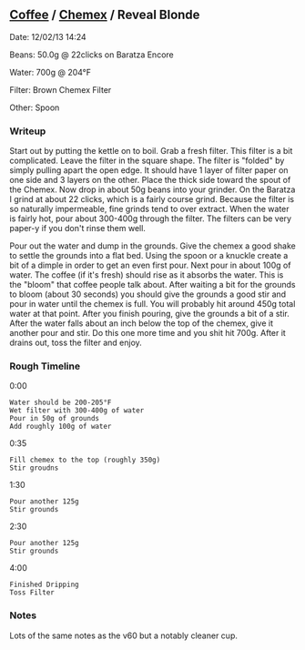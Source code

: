 ## [Coffee](../) / [Chemex](.) / Reveal Blonde ##

Date: 12/02/13 14:24

Beans: 50.0g @ 22clicks on Baratza Encore

Water: 700g @ 204°F

Filter: Brown Chemex Filter

Other: Spoon

### Writeup ###

Start out by putting the kettle on to boil. Grab a fresh filter. This filter is
a bit complicated. Leave the filter in the square shape. The filter is "folded"
by simply pulling apart the open edge. It should have 1 layer of filter paper
on one side and 3 layers on the other. Place the thick side toward the spout of
the Chemex. Now drop in about 50g beans into your grinder. On the Baratza
I grind at about 22 clicks, which is a fairly course grind. Because the filter
is so naturally impermeable, fine grinds tend to over extract.  When the water
is fairly hot, pour about 300-400g through the filter. The filters can be very
paper-y if you don't rinse them well.

Pour out the water and dump in the grounds. Give the chemex a good shake to
settle the grounds into a flat bed. Using the spoon or a knuckle create a bit
of a dimple in order to get an even first pour. Next pour in about 100g of
water. The coffee (if it's fresh) should rise as it absorbs the water. This is
the "bloom" that coffee people talk about. After waiting a bit for the grounds
to bloom (about 30 seconds) you should give the grounds a good stir and pour in
water until the chemex is full. You will probably hit around 450g total water
at that point. After you finish pouring, give the grounds a bit of a stir.
After the water falls about an inch below the top of the chemex, give it
another pour and stir. Do this one more time and you shit hit 700g. After it
drains out, toss the filter and enjoy.

### Rough Timeline ###

0:00

    Water should be 200-205°F
    Wet filter with 300-400g of water
    Pour in 50g of grounds
    Add roughly 100g of water

0:35

    Fill chemex to the top (roughly 350g)
    Stir groudns

1:30

    Pour another 125g
    Stir grounds

2:30

    Pour another 125g
    Stir grounds

4:00

    Finished Dripping
    Toss Filter

### Notes ###

Lots of the same notes as the v60 but a notably cleaner cup.
